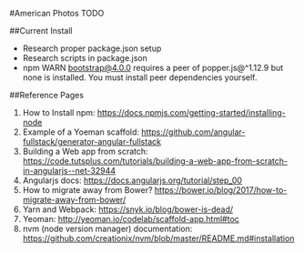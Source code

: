 #American Photos TODO

##Current Install
* Research proper package.json setup
* Research scripts in package.json
* npm WARN bootstrap@4.0.0 requires a peer of popper.js@^1.12.9 but none is installed. You must install peer dependencies yourself.



##Reference Pages
1. How to Install npm: https://docs.npmjs.com/getting-started/installing-node
2. Example of a Yoeman scaffold: https://github.com/angular-fullstack/generator-angular-fullstack
3. Building a Web app from scratch: https://code.tutsplus.com/tutorials/building-a-web-app-from-scratch-in-angularjs--net-32944
4. Angularjs docs: https://docs.angularjs.org/tutorial/step_00
5. How to migrate away from Bower? https://bower.io/blog/2017/how-to-migrate-away-from-bower/
6. Yarn and Webpack: https://snyk.io/blog/bower-is-dead/
7. Yeoman: http://yeoman.io/codelab/scaffold-app.html#toc
8. nvm (node version manager) documentation: https://github.com/creationix/nvm/blob/master/README.md#installation

